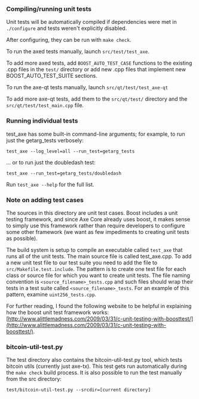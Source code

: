 ### Compiling/running unit tests

Unit tests will be automatically compiled if dependencies were met in `./configure`
and tests weren't explicitly disabled.

After configuring, they can be run with `make check`.

To run the axed tests manually, launch `src/test/test_axe`.

To add more axed tests, add `BOOST_AUTO_TEST_CASE` functions to the existing
.cpp files in the `test/` directory or add new .cpp files that
implement new BOOST_AUTO_TEST_SUITE sections.

To run the axe-qt tests manually, launch `src/qt/test/test_axe-qt`

To add more axe-qt tests, add them to the `src/qt/test/` directory and
the `src/qt/test/test_main.cpp` file.

### Running individual tests

test_axe has some built-in command-line arguments; for
example, to run just the getarg_tests verbosely:

    test_axe --log_level=all --run_test=getarg_tests

... or to run just the doubledash test:

    test_axe --run_test=getarg_tests/doubledash

Run `test_axe --help` for the full list.

### Note on adding test cases

The sources in this directory are unit test cases.  Boost includes a
unit testing framework, and since Axe Core already uses boost, it makes
sense to simply use this framework rather than require developers to
configure some other framework (we want as few impediments to creating
unit tests as possible).

The build system is setup to compile an executable called `test_axe`
that runs all of the unit tests.  The main source file is called
test_axe.cpp. To add a new unit test file to our test suite you need 
to add the file to `src/Makefile.test.include`. The pattern is to create 
one test file for each class or source file for which you want to create 
unit tests.  The file naming convention is `<source_filename>_tests.cpp` 
and such files should wrap their tests in a test suite 
called `<source_filename>_tests`. For an example of this pattern, 
examine `uint256_tests.cpp`.

For further reading, I found the following website to be helpful in
explaining how the boost unit test framework works:
[http://www.alittlemadness.com/2009/03/31/c-unit-testing-with-boosttest/](http://www.alittlemadness.com/2009/03/31/c-unit-testing-with-boosttest/).

### bitcoin-util-test.py

The test directory also contains the bitcoin-util-test.py tool, which tests bitcoin utils (currently just axe-tx). This test gets run automatically during the `make check` build process. It is also possible to run the test manually from the src directory:

```
test/bitcoin-util-test.py --srcdir=[current directory]

```